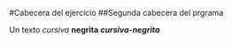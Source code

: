 #Cabecera del ejercicio
##Segunda cabecera del prgrama

Un texto *cursiva* **negrita** ***cursiva-negrita***